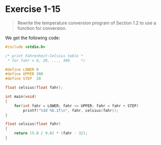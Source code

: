 # Exercise 1-15

> Rewrite the temperature conversion program of Section 1.2 to use a function for conversion.



We get the following code:
```c
#include <stdio.h>

/* print Fahrenheit-Celsius table *
 * for fahr = 0, 20, ..., 300     */

#define LOWER 0
#define UPPER 300
#define STEP  20

float celsius(float fahr);

int main(void)
{
	for(int fahr = LOWER; fahr <= UPPER; fahr = fahr + STEP)
		printf("%3d %6.1f\n", fahr, celsius(fahr));
}

float celsius(float fahr)
{
	return (5.0 / 9.0) * (fahr - 32);
}
```
